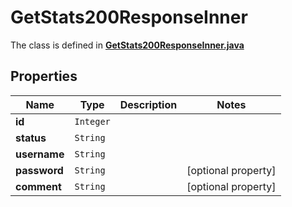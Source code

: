 

# GetStats200ResponseInner

The class is defined in **[GetStats200ResponseInner.java](../../src/main/java/org/openapitools/model/GetStats200ResponseInner.java)**

## Properties

Name | Type | Description | Notes
------------ | ------------- | ------------- | -------------
**id** | `Integer` |  | 
**status** | `String` |  | 
**username** | `String` |  | 
**password** | `String` |  |  [optional property]
**comment** | `String` |  |  [optional property]







